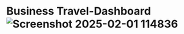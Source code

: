 # Business Travel-Dashboard![Screenshot 2025-02-01 114836](https://github.com/user-attachments/assets/27a49a21-f094-40dd-94ba-6c60a6940bfd)
